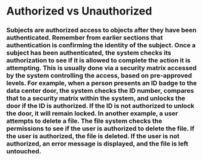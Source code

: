 # Authorized vs Unauthorized

### Subjects are authorized access to objects after they have been authenticated. Remember from earlier sections that authentication is confirming the identity of the subject. Once a subject has been authenticated, the system checks its authorization to see if it is allowed to complete the action it is attempting. This is usually done via a security matrix accessed by the system controlling the access, based on pre-approved levels. For example, when a person presents an ID badge to the data center door, the system checks the ID number, compares that to a security matrix within the system, and unlocks the door if the ID is authorized. If the ID is not authorized to unlock the door, it will remain locked. In another example, a user attempts to delete a file. The file system checks the permissions to see if the user is authorized to delete the file. If the user is authorized, the file is deleted. If the user is not authorized, an error message is displayed, and the file is left untouched. 

